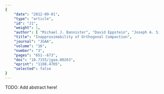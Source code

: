 ```yaml
---
{
    "date": "2012-09-01",
    "type": "article",
    "id": "J1",
    "weight": 1,
    "author": [ "Michael J. Bannister", "David Eppstein", "Joseph A. Simons" ],
    "title": "Inapproximability of Orthogonal Compaction",
    "journal": "JGAA",
    "volume": "16",
    "number": "3",
    "pages": "651--673",
    "doi": "10.7155/jgaa.00263",
    "eprint": "1108.4705",
    "selected": false
}
---
```


TODO: Add abstract here!

